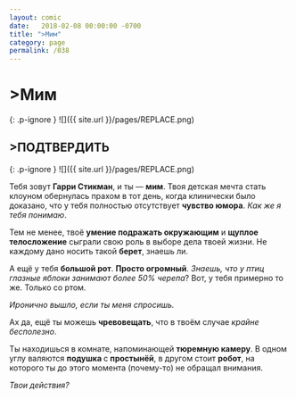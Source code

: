 ```yaml
---
layout: comic
date:   2018-02-08 00:00:00 -0700
title: ">Мим"
category: page
permalink: /038
---
```

# >Мим

{: .p-ignore }
![]({{ site.url }}/pages/REPLACE.png)

## >ПОДТВЕРДИТЬ

{: .p-ignore }
![]({{ site.url }}/pages/REPLACE.png)

Тебя зовут <strong>Гарри Стикман</strong>, и ты — <strong>мим</strong>. Твоя детская мечта стать клоуном обернулась прахом в тот день, когда клинически было доказано, что у тебя полностью отсутствует <strong>чувство юмора</strong>. <em>Как же я тебя понимаю</em>.

Тем не менее, твоё <strong>умение подражать окружающим</strong> и <strong>щуплое телосложение</strong> сыграли свою роль в выборе дела твоей жизни. Не каждому дано носить такой <strong>берет</strong>, знаешь ли.

А ещё у тебя <strong>большой рот</strong>. <strong>Просто огромный</strong>. <em>Знаешь, что у птиц глазные яблоки занимают более 50% черепа</em>? Вот, у тебя примерно то же. Только со ртом. 

<em>Иронично вышло, если ты меня спросишь.</em>

Ах да, ещё ты можешь <strong>чревовещать</strong>, что в твоём случае <em>крайне бесполезно</em>.

Ты находишься в комнате, напоминающей <strong>тюремную камеру</strong>. В одном углу валяются <strong>подушка </strong>с <strong>простынёй</strong>, в другом стоит <strong>робот</strong>, на которого ты до этого момента (почему-то) не обращал внимания.

<em>Твои действия?</em>
